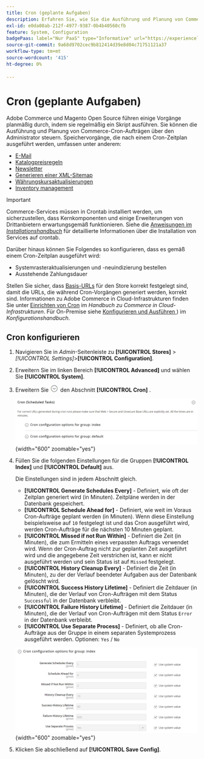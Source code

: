 ```yaml
---
title: Cron (geplante Aufgaben)
description: Erfahren Sie, wie Sie die Ausführung und Planung von Commerce Cron-Aufträgen über den Administrator steuern können.
exl-id: e0da08ab-212f-4977-9387-0b4b40560cfb
feature: System, Configuration
badgePaas: label="Nur PaaS" type="Informative" url="https://experienceleague.adobe.com/de/docs/commerce/user-guides/product-solutions" tooltip="Gilt nur für Adobe Commerce in Cloud-Projekten (von Adobe verwaltete PaaS-Infrastruktur) und lokale Projekte."
source-git-commit: 9a68d9702cec9b812414d39e8d04c71751121a37
workflow-type: tm+mt
source-wordcount: '415'
ht-degree: 0%

---
```


# Cron (geplante Aufgaben)

Adobe Commerce und Magento Open Source führen einige Vorgänge planmäßig durch, indem sie regelmäßig ein Skript ausführen. Sie können die Ausführung und Planung von Commerce-Cron-Aufträgen über den Administrator steuern. Speichervorgänge, die nach einem Cron-Zeitplan ausgeführt werden, umfassen unter anderem:

- [E-Mail](email-communications.md)
- [Katalogpreisregeln](../merchandising-promotions/price-rules-catalog.md)
- [Newsletter](../merchandising-promotions/newsletters.md)
- [Generieren einer XML-Sitemap](../merchandising-promotions/sitemap-xml.md)
- [Währungskursaktualisierungen](../stores-purchase/currency-update.md)
- [Inventory management](../inventory-management/introduction.md)

>[!IMPORTANT]
>
>Commerce-Services müssen in Crontab installiert werden, um sicherzustellen, dass Kernkomponenten und einige Erweiterungen von Drittanbietern erwartungsgemäß funktionieren. Siehe die [Anweisungen im _Installationshandbuch_](https://experienceleague.adobe.com/docs/commerce-operations/installation-guide/next-steps/configuration.html?lang=de) für detaillierte Informationen über die Installation von Services auf crontab.

Darüber hinaus können Sie Folgendes so konfigurieren, dass es gemäß einem Cron-Zeitplan ausgeführt wird:

- Systemrasteraktualisierungen und -neuindizierung bestellen
- Ausstehende Zahlungsdauer

Stellen Sie sicher, dass [Basis-URLs](../stores-purchase/store-urls.md) für den Store korrekt festgelegt sind, damit die URLs, die während Cron-Vorgängen generiert werden, korrekt sind. Informationen zu Adobe Commerce in Cloud-Infrastrukturen finden Sie unter [Einrichten von Cron](https://experienceleague.adobe.com/docs/commerce-cloud-service/user-guide/configure/app/properties/crons-property.html?lang=de) im _Handbuch zu Commerce in Cloud-Infrastrukturen_. Für On-Premise siehe [Konfigurieren und Ausführen ](https://experienceleague.adobe.com/docs/commerce-operations/configuration-guide/cli/configure-cron-jobs.html?lang=de)) im _Konfigurationshandbuch_.

## Cron konfigurieren

1. Navigieren Sie in _Admin_-Seitenleiste zu **[!UICONTROL Stores]** > _[!UICONTROL Settings]_>**[!UICONTROL Configuration]**.

1. Erweitern Sie im linken Bereich **[!UICONTROL Advanced]** und wählen Sie **[!UICONTROL System]**.

1. Erweitern Sie ![Erweiterungsauswahl](../assets/icon-display-expand.png) den Abschnitt **[!UICONTROL Cron]** .

   ![Erweiterte Konfiguration - Cron-Aufgaben](../configuration-reference/advanced/assets/system-cron.png){width="600" zoomable="yes"}

1. Füllen Sie die folgenden Einstellungen für die Gruppen **[!UICONTROL Index]** und **[!UICONTROL Default]** aus.

   Die Einstellungen sind in jedem Abschnitt gleich.

   - **[!UICONTROL Generate Schedules Every]** - Definiert, wie oft der Zeitplan generiert wird (in Minuten). Zeitpläne werden in der Datenbank gespeichert.
   - **[!UICONTROL Schedule Ahead for]** - Definiert, wie weit im Voraus Cron-Aufträge geplant werden (in Minuten). Wenn diese Einstellung beispielsweise auf `10` festgelegt ist und das Cron ausgeführt wird, werden Cron-Aufträge für die nächsten 10 Minuten geplant.
   - **[!UICONTROL Missed if not Run Within]** - Definiert die Zeit (in Minuten), die zum Ermitteln eines verpassten Auftrags verwendet wird. Wenn der Cron-Auftrag nicht zur geplanten Zeit ausgeführt wird und die angegebene Zeit verstrichen ist, kann er nicht ausgeführt werden und sein Status ist auf `Missed` festgelegt.
   - **[!UICONTROL History Cleanup Every]** - Definiert die Zeit (in Minuten), zu der der Verlauf beendeter Aufgaben aus der Datenbank gelöscht wird.
   - **[!UICONTROL Success History Lifetime]** - Definiert die Zeitdauer (in Minuten), die der Verlauf von Cron-Aufträgen mit dem Status `Successful` in der Datenbank verbleibt.
   - **[!UICONTROL Failure History Lifetime]** - Definiert die Zeitdauer (in Minuten), die der Verlauf von Cron-Aufträgen mit dem Status `Error` in der Datenbank verbleibt.
   - **[!UICONTROL Use Separate Process]** - Definiert, ob alle Cron-Aufträge aus der Gruppe in einem separaten Systemprozess ausgeführt werden. Optionen: `Yes` / `No`

   ![Erweiterte Konfiguration - Cron-Gruppenindex](../configuration-reference/advanced/assets/system-cron-group-index.png){width="600" zoomable="yes"}

1. Klicken Sie abschließend auf **[!UICONTROL Save Config]**.
